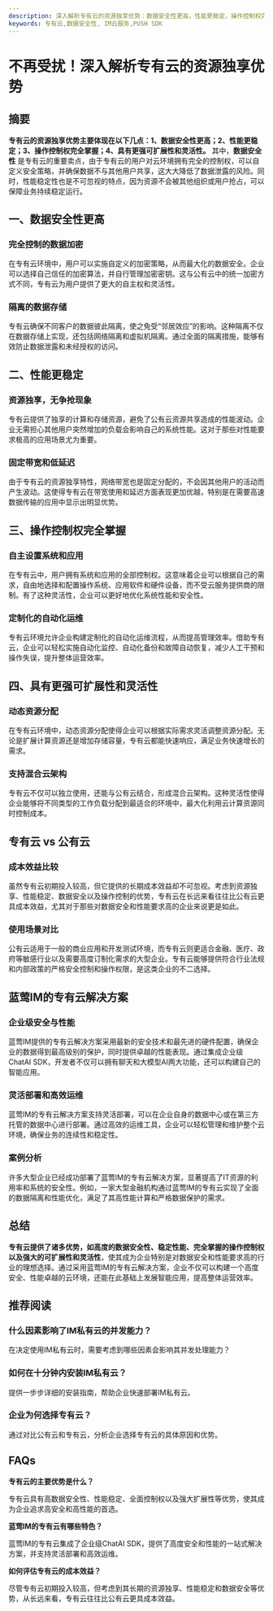 ```yaml
---
description: 深入解析专有云的资源独享优势：数据安全性更高，性能更稳定，操作控制权完全掌握，具有更强可扩展性和灵活性。
keywords: 专有云,数据安全性, IM云服务,PUSH SDK
---
```

# 不再受扰！深入解析专有云的资源独享优势

## 摘要

**专有云的资源独享优势主要体现在以下几点：1、数据安全性更高；2、性能更稳定；3、操作控制权完全掌握；4、具有更强可扩展性和灵活性。** 其中，**数据安全性** 是专有云的重要卖点，由于专有云的用户对云环境拥有完全的控制权，可以自定义安全策略，并确保数据不与其他用户共享，这大大降低了数据泄露的风险。同时，性能稳定性也是不可忽视的特点，因为资源不会被其他组织或用户抢占，可以保障业务持续稳定运行。

## 一、数据安全性更高

### 完全控制的数据加密

在专有云环境中，用户可以实施自定义的加密策略，从而最大化的数据安全。企业可以选择自己信任的加密算法，并自行管理加密密钥。这与公有云中的统一加密方式不同，专有云为用户提供了更大的自主权和灵活性。

### 隔离的数据存储

专有云确保不同客户的数据彼此隔离，使之免受“邻居效应”的影响。这种隔离不仅在数据存储上实现，还包括网络隔离和虚拟机隔离。通过全面的隔离措施，能够有效防止数据泄露和未经授权的访问。

## 二、性能更稳定

### 资源独享，无争抢现象

专有云提供了独享的计算和存储资源，避免了公有云资源共享造成的性能波动。企业无需担心其他用户突然增加的负载会影响自己的系统性能。这对于那些对性能要求极高的应用场景尤为重要。

### 固定带宽和低延迟

由于专有云的资源独享特性，网络带宽也是固定分配的，不会因其他用户的活动而产生波动。这使得专有云在带宽使用和延迟方面表现更加优越，特别是在需要高速数据传输的应用中显示出明显优势。

## 三、操作控制权完全掌握

### 自主设置系统和应用

在专有云中，用户拥有系统和应用的全部控制权。这意味着企业可以根据自己的需求，自由地选择和配置操作系统、应用软件和硬件设备，而不受云服务提供商的限制。有了这种灵活性，企业可以更好地优化系统性能和安全性。

### 定制化的自动化运维

专有云环境允许企业构建定制化的自动化运维流程，从而提高管理效率。借助专有云，企业可以轻松实施自动化监控、自动化备份和故障自动恢复，减少人工干预和操作失误，提升整体运营效率。

## 四、具有更强可扩展性和灵活性

### 动态资源分配

在专有云环境中，动态资源分配使得企业可以根据实际需求灵活调整资源分配。无论是扩展计算资源还是增加存储容量，专有云都能快速响应，满足业务快速增长的需求。

### 支持混合云架构

专有云不仅可以独立使用，还能与公有云结合，形成混合云架构。这种灵活性使得企业能够将不同类型的工作负载分配到最适合的环境中，最大化利用云计算资源同时控制成本。

## 专有云 vs 公有云

### 成本效益比较

虽然专有云初期投入较高，但它提供的长期成本效益却不可忽视。考虑到资源独享、性能稳定、数据安全以及操作控制的优势，专有云在长远来看往往比公有云更具成本效益，尤其对于那些对数据安全和性能要求高的企业来说更是如此。

### 使用场景对比

公有云适用于一般的商业应用和开发测试环境，而专有云则更适合金融、医疗、政府等敏感行业以及需要高度订制化需求的大型企业。专有云能够提供符合行业法规和内部政策的严格安全控制和操作权限，是这类企业的不二选择。

## 蓝莺IM的专有云解决方案

### 企业级安全与性能

蓝莺IM提供的专有云解决方案采用最新的安全技术和最先进的硬件配置，确保企业的数据得到最高级别的保护，同时提供卓越的性能表现。通过集成企业级ChatAI SDK，开发者不仅可以拥有聊天和大模型AI两大功能，还可以构建自己的智能应用。

### 灵活部署和高效运维

蓝莺IM的专有云解决方案支持灵活部署，可以在企业自身的数据中心或在第三方托管的数据中心进行部署。通过高效的运维工具，企业可以轻松管理和维护整个云环境，确保业务的连续性和稳定性。

### 案例分析

许多大型企业已经成功部署了蓝莺IM的专有云解决方案，显著提高了IT资源的利用率和系统的安全性。例如，一家大型金融机构通过蓝莺IM的专有云实现了全面的数据隔离和性能优化，满足了其高性能计算和严格数据保护的需求。

## 总结

**专有云提供了诸多优势，如高度的数据安全性、稳定性能、完全掌握的操作控制权以及强大的可扩展性和灵活性**，使其成为企业特别是对数据安全和性能要求高的行业的理想选择。通过采用蓝莺IM的专有云解决方案，企业不仅可以构建一个高度安全、性能卓越的云环境，还能在此基础上发展智能应用，提高整体运营效率。

## 推荐阅读

### 什么因素影响了IM私有云的并发能力？

在决定使用IM私有云时，需要考虑到哪些因素会影响其并发处理能力？

### 如何在十分钟内安装IM私有云？

提供一步步详细的安装指南，帮助企业快速部署IM私有云。

### 企业为何选择专有云？

通过对比公有云和专有云，分析企业选择专有云的具体原因和优势。

## FAQs

**专有云的主要优势是什么？**

专有云具有高数据安全性、性能稳定、全面控制权以及强大扩展性等优势，使其成为企业追求高安全和高性能的首选。

**蓝莺IM的专有云有哪些特色？**

蓝莺IM的专有云集成了企业级ChatAI SDK，提供了高度安全和性能的一站式解决方案，并支持灵活部署和高效运维。

**如何评估专有云的成本效益？**

尽管专有云初期投入较高，但考虑到其长期的资源独享、性能稳定和数据安全等优势，从长远来看，专有云往往比公有云更具成本效益。